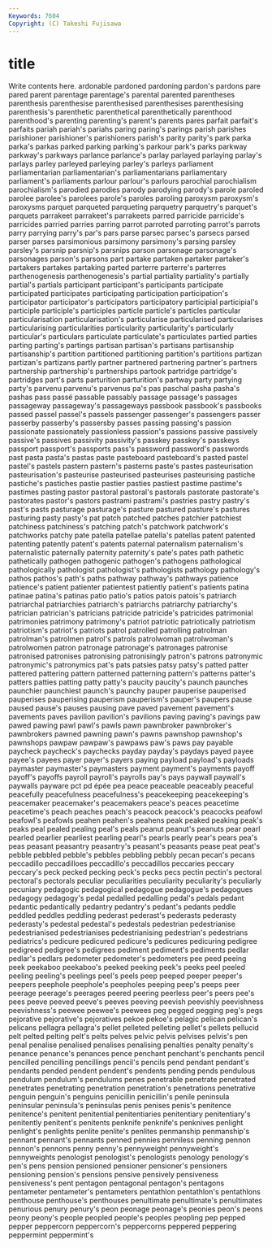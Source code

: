 ```yaml
---
Keywords: 7604 
Copyright: (C) Takeshi Fujisawa
---
```


# title

Write contents here.
ardonable
pardoned pardoning pardon's pardons pare pared parent parentage parentage's parental
parented parentheses parenthesis parenthesise parenthesised parenthesises parenthesising parenthesis's parenthetic parenthetical
parenthetically parenthood parenthood's parenting parenting's parent's parents pares parfait parfait's
parfaits pariah pariah's pariahs paring paring's parings parish parishes parishioner
parishioner's parishioners parish's parity parity's park parka parka's parkas parked
parking parking's parkour park's parks parkway parkway's parkways parlance parlance's
parlay parlayed parlaying parlay's parlays parley parleyed parleying parley's parleys
parliament parliamentarian parliamentarian's parliamentarians parliamentary parliament's parliaments parlour parlour's parlours
parochial parochialism parochialism's parodied parodies parody parodying parody's parole paroled
parolee parolee's parolees parole's paroles paroling paroxysm paroxysm's paroxysms parquet
parqueted parqueting parquetry parquetry's parquet's parquets parrakeet parrakeet's parrakeets parred
parricide parricide's parricides parried parries parring parrot parroted parroting parrot's
parrots parry parrying parry's par's pars parse parsec parsec's parsecs
parsed parser parses parsimonious parsimony parsimony's parsing parsley parsley's parsnip
parsnip's parsnips parson parsonage parsonage's parsonages parson's parsons part partake
partaken partaker partaker's partakers partakes partaking parted parterre parterre's parterres
parthenogenesis parthenogenesis's partial partiality partiality's partially partial's partials participant participant's
participants participate participated participates participating participation participation's participator participator's participators
participatory participial participial's participle participle's participles particle particle's particles particular
particularisation particularisation's particularise particularised particularises particularising particularities particularity particularity's particularly
particular's particulars particulate particulate's particulates partied parties parting parting's partings
partisan partisan's partisans partisanship partisanship's partition partitioned partitioning partition's partitions
partizan partizan's partizans partly partner partnered partnering partner's partners partnership
partnership's partnerships partook partridge partridge's partridges part's parts parturition parturition's
partway party partying party's parvenu parvenu's parvenus pa's pas paschal
pasha pasha's pashas pass passé passable passably passage passage's passages
passageway passageway's passageways passbook passbook's passbooks passed passel passel's passels
passenger passenger's passengers passer passerby passerby's passersby passes passing passing's
passion passionate passionately passionless passion's passions passive passively passive's passives
passivity passivity's passkey passkey's passkeys passport passport's passports pass's password
password's passwords past pasta pasta's pastas paste pasteboard pasteboard's pasted
pastel pastel's pastels pastern pastern's pasterns paste's pastes pasteurisation pasteurisation's
pasteurise pasteurised pasteurises pasteurising pastiche pastiche's pastiches pastie pastier pasties
pastiest pastime pastime's pastimes pasting pastor pastoral pastoral's pastorals pastorate
pastorate's pastorates pastor's pastors pastrami pastrami's pastries pastry pastry's past's
pasts pasturage pasturage's pasture pastured pasture's pastures pasturing pasty pasty's
pat patch patched patches patchier patchiest patchiness patchiness's patching patch's
patchwork patchwork's patchworks patchy pate patella patellae patella's patellas patent
patented patenting patently patent's patents paternal paternalism paternalism's paternalistic paternally
paternity paternity's pate's pates path pathetic pathetically pathogen pathogenic pathogen's
pathogens pathological pathologically pathologist pathologist's pathologists pathology pathology's pathos pathos's
path's paths pathway pathway's pathways patience patience's patient patienter patientest
patiently patient's patients patina patinae patina's patinas patio patio's patios
patois patois's patriarch patriarchal patriarchies patriarch's patriarchs patriarchy patriarchy's patrician
patrician's patricians patricide patricide's patricides patrimonial patrimonies patrimony patrimony's patriot
patriotic patriotically patriotism patriotism's patriot's patriots patrol patrolled patrolling patrolman
patrolman's patrolmen patrol's patrols patrolwoman patrolwoman's patrolwomen patron patronage patronage's
patronages patronise patronised patronises patronising patronisingly patron's patrons patronymic patronymic's
patronymics pat's pats patsies patsy patsy's patted patter pattered pattering
pattern patterned patterning pattern's patterns patter's patters patties patting patty
patty's paucity paucity's paunch paunches paunchier paunchiest paunch's paunchy pauper
pauperise pauperised pauperises pauperising pauperism pauperism's pauper's paupers pause paused
pause's pauses pausing pave paved pavement pavement's pavements paves pavilion
pavilion's pavilions paving paving's pavings paw pawed pawing pawl pawl's
pawls pawn pawnbroker pawnbroker's pawnbrokers pawned pawning pawn's pawns pawnshop
pawnshop's pawnshops pawpaw pawpaw's pawpaws paw's paws pay payable paycheck
paycheck's paychecks payday payday's paydays payed payee payee's payees payer
payer's payers paying payload payload's payloads paymaster paymaster's paymasters payment
payment's payments payoff payoff's payoffs payroll payroll's payrolls pay's pays
paywall paywall's paywalls payware pct pd épée pea peace peaceable
peaceably peaceful peacefully peacefulness peacefulness's peacekeeping peacekeeping's peacemaker peacemaker's peacemakers
peace's peaces peacetime peacetime's peach peaches peach's peacock peacock's peacocks
peafowl peafowl's peafowls peahen peahen's peahens peak peaked peaking peak's
peaks peal pealed pealing peal's peals peanut peanut's peanuts pear
pearl pearled pearlier pearliest pearling pearl's pearls pearly pear's pears
pea's peas peasant peasantry peasantry's peasant's peasants pease peat peat's
pebble pebbled pebble's pebbles pebbling pebbly pecan pecan's pecans peccadillo
peccadilloes peccadillo's peccadillos peccaries peccary peccary's peck pecked pecking peck's
pecks pecs pectin pectin's pectoral pectoral's pectorals peculiar peculiarities peculiarity
peculiarity's peculiarly pecuniary pedagogic pedagogical pedagogue pedagogue's pedagogues pedagogy pedagogy's
pedal pedalled pedalling pedal's pedals pedant pedantic pedantically pedantry pedantry's
pedant's pedants peddle peddled peddles peddling pederast pederast's pederasts pederasty
pederasty's pedestal pedestal's pedestals pedestrian pedestrianise pedestrianised pedestrianises pedestrianising pedestrian's
pedestrians pediatrics's pedicure pedicured pedicure's pedicures pedicuring pedigree pedigreed pedigree's
pedigrees pediment pediment's pediments pedlar pedlar's pedlars pedometer pedometer's pedometers
pee peed peeing peek peekaboo peekaboo's peeked peeking peek's peeks
peel peeled peeling peeling's peelings peel's peels peep peeped peeper
peeper's peepers peephole peephole's peepholes peeping peep's peeps peer peerage
peerage's peerages peered peering peerless peer's peers pee's pees peeve
peeved peeve's peeves peeving peevish peevishly peevishness peevishness's peewee peewee's
peewees peg pegged pegging peg's pegs pejorative pejorative's pejoratives pekoe
pekoe's pelagic pelican pelican's pelicans pellagra pellagra's pellet pelleted pelleting
pellet's pellets pellucid pelt pelted pelting pelt's pelts pelves pelvic
pelvis pelvises pelvis's pen penal penalise penalised penalises penalising penalties
penalty penalty's penance penance's penances pence penchant penchant's penchants pencil
pencilled pencilling pencillings pencil's pencils pend pendant pendant's pendants pended
pendent pendent's pendents pending pends pendulous pendulum pendulum's pendulums penes
penetrable penetrate penetrated penetrates penetrating penetration penetration's penetrations penetrative penguin
penguin's penguins penicillin penicillin's penile peninsula peninsular peninsula's peninsulas penis
penises penis's penitence penitence's penitent penitential penitentiaries penitentiary penitentiary's penitently
penitent's penitents penknife penknife's penknives penlight penlight's penlights penlite penlite's
penlites penmanship penmanship's pennant pennant's pennants penned pennies penniless penning
pennon pennon's pennons penny penny's pennyweight pennyweight's pennyweights penologist penologist's
penologists penology penology's pen's pens pension pensioned pensioner pensioner's pensioners
pensioning pension's pensions pensive pensively pensiveness pensiveness's pent pentagon pentagonal
pentagon's pentagons pentameter pentameter's pentameters pentathlon pentathlon's pentathlons penthouse penthouse's
penthouses penultimate penultimate's penultimates penurious penury penury's peon peonage peonage's
peonies peon's peons peony peony's people peopled people's peoples peopling
pep pepped pepper peppercorn peppercorn's peppercorns peppered peppering peppermint peppermint's
